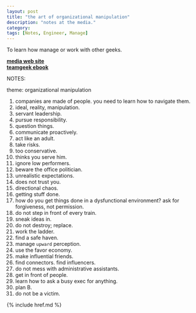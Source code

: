 ```yaml
---
layout: post
title: "the art of organizational manipulation"
description: "notes at the media."
category: 
tags: [Notes, Engineer, Manage]
---
```


To learn how manage or work with other geeks.

__[media web site](http://www.youtube.com/watch?v=OTCuYzAw31Y&feature=youtu.be)__  
__[teamgeek ebook](http://it-ebooks.info/book/849/)__  


NOTES:

theme: organizational manipulation

1. companies are made of people. you need to learn how to navigate them.
2. ideal, reality, manipulation.
3. servant leadership.
4. pursue responsibility.
5. question things.
6. communicate proactively.
7. act like an adult.
8. take risks.
9. too conservative.
10. thinks you serve him.
11. ignore low performers.
12. beware the office politician.
13. unrealistic expectations.
14. does not trust you.
15. directional chaos.
16. getting stuff done.
17. how do you get things done in a dysfunctional environment? ask for forgiveness, not permission.
18. do not step in front of every train.
19. sneak ideas in.
20. do not destroy; replace.
21. work the ladder.
22. find a safe haven.
23. manage `upward` perception.
24. use the favor economy.
25. make influential friends.
26. find connectors. find influencers.
27. do not mess with administrative assistants.
28. get in front of people.
29. learn how to ask a busy exec for anything.
30. plan B.
31. do not be a victim.

{% include href.md %}

